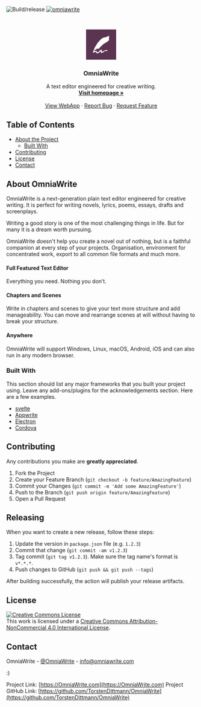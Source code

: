 ![Build/release](https://github.com/TorstenDittmann/OmniaWrite/workflows/Build/release/badge.svg)
[![omniawrite](https://snapcraft.io//omniawrite/badge.svg)](https://snapcraft.io/omniawrite)

<!-- PROJECT LOGO -->
<br />
<p align="center">
  <a href="https://omniawrite.com">
    <img src="public/android-chrome-512x512.png" alt="Logo" width="80" height="80">
  </a>

  <h3 align="center">OmniaWrite</h3>

  <p align="center">
    A text editor engineered for creative writing.
    <br />
    <a href="https://omniawrite.com"><strong>Visit homepage »</strong></a>
    <br />
    <br />
    <a href="https://app.omniawrite.com">View WebApp</a>
    ·
    <a href="https://github.com/TorstenDittmann/OmniaWrite/issues">Report Bug</a>
    ·
    <a href="https://github.com/TorstenDittmann/OmniaWrite/issues">Request Feature</a>
  </p>
</p>

<!-- TABLE OF CONTENTS -->
## Table of Contents

* [About the Project](#about-omniawrite)
  * [Built With](#built-with)
* [Contributing](#contributing)
* [License](#license)
* [Contact](#contact)

<!-- ABOUT OMNIAWRITE -->

## About OmniaWrite

OmniaWrite is a next-generation plain text editor engineered for creative writing. It is perfect for writing novels, lyrics, poems, essays, drafts and screenplays.

Writing a good story is one of the most challenging things in life. But for many it is a dream worth pursuing.

OmniaWrite doesn't help you create a novel out of nothing, but is a faithful companion at every step of your projects. Organisation, environment for concentrated work, export to all common file formats and much more.

#### Full Featured Text Editor
Everything you need. Nothing you don’t.

#### Chapters and Scenes
Write in chapters and scenes to give your text more structure and add manageability. You can move and rearrange scenes at will without having to break your structure.

#### Anywhere
OmniaWrite will support Windows, Linux, macOS, Android, iOS and can also run in any modern browser.

### Built With
This section should list any major frameworks that you built your project using. Leave any add-ons/plugins for the acknowledgements section. Here are a few examples.
* [svelte](https://svelte.dev)
* [Appwrite](https://appwrite.io)
* [Electron](https://www.electronjs.org)
* [Cordova](https://cordova.apache.org)

<!-- CONTRIBUTING -->
## Contributing

Any contributions you make are **greatly appreciated**.

1. Fork the Project
2. Create your Feature Branch (`git checkout -b feature/AmazingFeature`)
3. Commit your Changes (`git commit -m 'Add some AmazingFeature'`)
4. Push to the Branch (`git push origin feature/AmazingFeature`)
5. Open a Pull Request

## Releasing

When you want to create a new release, follow these steps:

1. Update the version in `package.json` file (e.g. `1.2.3`)
2. Commit that change (`git commit -am v1.2.3`)
3. Tag commit (`git tag v1.2.3`). Make sure the tag name's format is `v*.*.*`.
4. Push changes to GitHub (`git push && git push --tags`)

After building successfully, the action will publish your release artifacts.

<!-- LICENSE -->
## License

<a rel="license" href="http://creativecommons.org/licenses/by-nc/4.0/"><img alt="Creative Commons License" style="border-width:0" src="https://i.creativecommons.org/l/by-nc/4.0/88x31.png" /></a><br />This work is licensed under a <a rel="license" href="http://creativecommons.org/licenses/by-nc/4.0/">Creative Commons Attribution-NonCommercial 4.0 International License</a>.



<!-- CONTACT -->
## Contact

OmniaWrite - [@OmniaWrite](https://twitter.com/OmniaWrite) - info@omniawrite.com

:)

Project Link: [https://OmniaWrite.com](https://OmniaWrite.com)
Project GitHub Link: [https://github.com/TorstenDittmann/OmniaWrite](https://github.com/TorstenDittmann/OmniaWrite)
